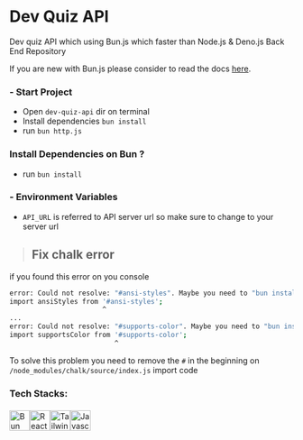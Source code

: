 # Dev Quiz API

Dev quiz API which using Bun.js which faster than Node.js & Deno.js
Back End Repository

If you are new with Bun.js please consider to read the docs <a href="https://bun.sh">here</a>.

### - Start Project
- Open `dev-quiz-api` dir on terminal
- Install dependencies `bun install`
- run `bun http.js`

### Install Dependencies on Bun ?
- run `bun install`


### - Environment Variables
- `API_URL` is referred to API server url so make sure to change to your server url

> ## Fix chalk error
if you found this error on you console
```bash
error: Could not resolve: "#ansi-styles". Maybe you need to "bun install"?
import ansiStyles from '#ansi-styles';
                       ^
...
error: Could not resolve: "#supports-color". Maybe you need to "bun install"?
import supportsColor from '#supports-color';
                          ^
```
To solve this problem you need to remove the `#` in the beginning on `/node_modules/chalk/source/index.js` import code

### Tech Stacks:
<div style="margin-top: 20px; display: flex;">
  <img src='https://svgshare.com/i/ixn.svg' alt="Bun JS" height="36px" />
  <img src='https://svgshare.com/i/iMA.svg' alt="React JS" height="36px" />
  <img src='https://svgshare.com/i/iLM.svg' alt="Tailwind CSS" height="36px" />
  <img src='https://svgshare.com/i/iLU.svg' title='Javascript' height="36px" />
</div>
